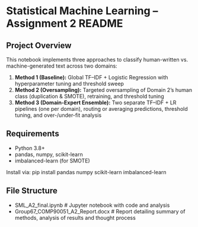 # Statistical Machine Learning – Assignment 2 README

## Project Overview
This notebook implements three approaches to classify human-written vs. machine-generated text across two domains:
1. **Method 1 (Baseline):** Global TF–IDF + Logistic Regression with hyperparameter tuning and threshold sweep  
2. **Method 2 (Oversampling):** Targeted oversampling of Domain 2’s human class (duplication & SMOTE), retraining, and threshold tuning  
3. **Method 3 (Domain-Expert Ensemble):** Two separate TF–IDF + LR pipelines (one per domain), routing or averaging predictions, threshold tuning, and over-/under-fit analysis  

## Requirements
- Python 3.8+  
- pandas, numpy, scikit-learn  
- imbalanced-learn (for SMOTE)  

Install via: pip install pandas numpy scikit-learn imbalanced-learn

## File Structure
- SML_A2_final.ipynb                    # Jupyter notebook with code and analysis
- Group67_COMP90051_A2_Report.docx      # Report detailing summary of methods, analysis of results and thought process
